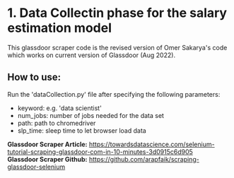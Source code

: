 # 1. Data Collectin phase for the salary estimation model
This glassdoor scraper code is the revised version of Omer Sakarya's code which works on current version of Glassdoor (Aug 2022). 

## How to use:
Run the 'dataCollection.py' file after specifying the following parameters:
- keyword: e.g. 'data scientist' 
- num_jobs: number of jobs needed for the data set
- path: path to chromedriver
- slp_time: sleep time to let browser load data

**Glassdoor Scraper Article:** https://towardsdatascience.com/selenium-tutorial-scraping-glassdoor-com-in-10-minutes-3d0915c6d905  
**Glassdoor Scraper Github:** https://github.com/arapfaik/scraping-glassdoor-selenium  

